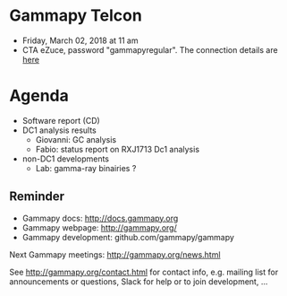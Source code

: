 # Gammapy Telcon

* Friday, March 02, 2018 at 11 am
* CTA eZuce, password "gammapyregular".  The connection details are [here](ConnectionDetails.txt)

# Agenda

* Software report (CD)
* DC1 analysis results
  * Giovanni: GC analysis
  * Fabio: status report on RXJ1713 Dc1 analysis
* non-DC1 developments
  * Lab: gamma-ray binairies ?


## Reminder

* Gammapy docs: http://docs.gammapy.org
* Gammapy webpage: http://gammapy.org/
* Gammapy development: github.com/gammapy/gammapy

Next Gammapy meetings: http://gammapy.org/news.html

See http://gammapy.org/contact.html for contact info, e.g. mailing list
for announcements or questions, Slack for help or to join development, ...
